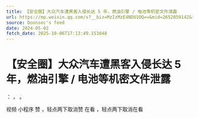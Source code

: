 ```yaml
---
title: 【安全圈】大众汽车遭黑客入侵长达 5 年，燃油引擎 / 电池等机密文件泄露
url: https://mp.weixin.qq.com/s?__biz=MzIzMzE4NDU1OQ==&mid=2652059142&idx=2&sn=81f9a0ed0dc61b710c66c50733305cf7
source: Doonsec's feed
date: 2024-05-02
fetch_date: 2025-10-06T17:13:49.151048
---
```


# 【安全圈】大众汽车遭黑客入侵长达 5 年，燃油引擎 / 电池等机密文件泄露

：
，
。

视频
小程序
赞
，轻点两下取消赞
在看
，轻点两下取消在看